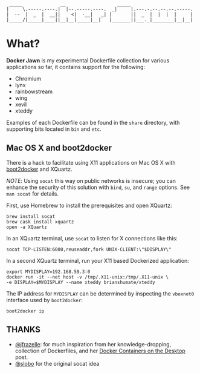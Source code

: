 ```
 _____              __                   _____
|     \.-----.----.|  |--.-----.----.  _|     |.---.-.--.--.--.-----.
|  --  |  _  |  __||    <|  -__|   _| |       ||  _  |  |  |  |     |
|_____/|_____|____||__|__|_____|__|   |_______||___._|________|__|__|

```

# What?

**Docker Jawn** is my experimental Dockerfile collection for various 
applications so far, it contains support for the following:

* Chromium
* lynx
* rainbowstream
* wing
* xevil
* xteddy

Examples of each Dockerfile can be found in the `share` directory, with
supporting bits located in `bin` and `etc`.

## Mac OS X and boot2docker

There is a hack to facilitate using X11 applications on Mac OS X with 
[boot2docker](http://boot2docker.io/) and XQuartz.

*NOTE*: Using `socat` this way on public networks is insecure; you can enhance
the security of this solution with `bind`, `su`, and `range` options. See
`man socat` for details.

First, use Homebrew to install the prerequisites and open XQuartz:

```
brew install socat
brew cask install xquartz
open -a XQuartz
```

In an XQuartz terminal, use `socat` to listen for X connections like this:

```
socat TCP-LISTEN:6000,reuseaddr,fork UNIX-CLIENT:\"$DISPLAY\"
```

In a second XQuartz terminal, run your X11 based Dockerized application:

```
export MYDISPLAY=192.168.59.3:0
docker run -it --net host -v /tmp/.X11-unix:/tmp/.X11-unix \
-e DISPLAY=$MYDISPLAY --name xteddy brianshumate/xteddy
```

The IP address for `MYDISPLAY` can be determined by inspecting the `vboxnet0`
interface used by `boot2docker`:

```
boot2docker ip
```

## THANKS

* [@jfrazelle](https://github.com/jfrazelle): for much inspiration from 
her knowledge-dropping, collection of Dockerfiles, 
and her 
[Docker Containers on the Desktop](https://blog.jessfraz.com/post/docker-containers-on-the-desktop/) 
post.
* [@slobo](https://github.com/slobo) for the original socat idea
